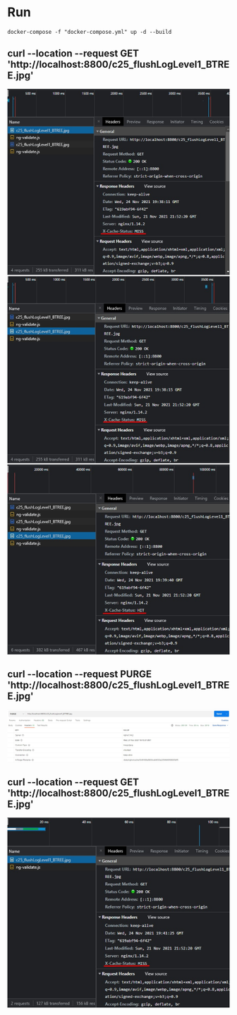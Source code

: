 # Run #  
```
docker-compose -f "docker-compose.yml" up -d --build  
```  

## curl --location --request GET 'http://localhost:8800/c25_flushLogLevel1_BTREE.jpg' ##  
![C10](screens/request_1.jpg "first request")
![C10](screens/request_2.jpg "second request")
![C10](screens/request_3.jpg "third request")  

## curl --location --request PURGE 'http://localhost:8800/c25_flushLogLevel1_BTREE.jpg' ##  
![C10](screens/request_purge.jpg "purge cache")  

## curl --location --request GET 'http://localhost:8800/c25_flushLogLevel1_BTREE.jpg' ##  
![C10](screens/request_after_purge.jpg "after purge")  
